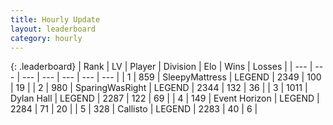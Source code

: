 ```yaml
---
title: Hourly Update
layout: leaderboard
category: hourly
---
```


{: .leaderboard}
| Rank | LV | Player | Division | Elo | Wins | Losses |
| --- | --- | --- | --- | --- | --- | --- |
| <span data-change="0">1</span> | 859 | <span title="ID: 153129">SleepyMattress</span> | LEGEND | <span data-change="0">2349</span> | <span data-change="0">100</span> | <span data-change="0">19</span> |
| <span data-change="0">2</span> | 980 | <span title="ID: 402846">SparingWasRight</span> | LEGEND | <span data-change="0">2344</span> | <span data-change="0">132</span> | <span data-change="0">36</span> |
| <span data-change="0">3</span> | 1011 | <span title="ID: 174294">Dylan Hall</span> | LEGEND | <span data-change="0">2287</span> | <span data-change="0">122</span> | <span data-change="0">69</span> |
| <span data-change="0">4</span> | 149 | <span title="ID: 670324">Event Horizon</span> | LEGEND | <span data-change="0">2284</span> | <span data-change="0">71</span> | <span data-change="0">20</span> |
| <span data-change="1">5</span> | 328 | <span title="ID: 619928">Callisto</span> | LEGEND | <span data-change="4">2283</span> | <span data-change="1">40</span> | <span data-change="0">6</span> |